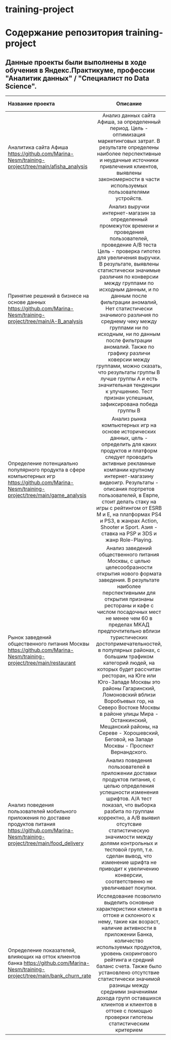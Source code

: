 ﻿# training-project
# Содержание репозитория training-project

## Данные проекты были выполнены в ходе обучения в Яндекс.Практикуме, профессии "Аналитик данных" / "Специалист по Data Science".

Название проекта     | Описание | 	Используемые библиотеки | 	Методы
:------------------- |:--------:| -------------------------:|:--------: 
Аналитика сайта Афиша https://github.com/Marina-Nesm/training-project/tree/main/afisha_analysis| Анализ данных сайта Афиша, за определенный период. Цель  - оптимизация маркетинговых затрат. В результате  определены наиболее перспективные и неудачные источники привлечения клиентов, выявлены закономерности в части используемых пользователями устройств. | pandas, numpy, matplotlib, seaborn, plotly | to_datetime, isin, drop_duplicates, reset_index, describe,dt.year, nunique, isnull, groupby, mean, rename, round, value_counts, sort_values, np.timedelta64, cumsum, apply, pivot, hist, plot,  merge
Принятие решений в бизнесе на основе данных https://github.com/Marina-Nesm/training-project/tree/main/A-B_analysis | Анализ выручки интернет-магазин за определенный промежуток времени и проведения пользователей, проведение А/В теста Цель - проверка гипотез для увеличения выручки. В результате, выявлены статистически значимые различия по конверсии между группами по исходным данным, и по данным после фильтрации аномалий, Нет статистически значимого различия по среднему чеку между группами ни по исходным, ни по данным после фильтрации аномалий. Также по графику различи коверсии между группами, можно сказать, что результаты группы B лучше группы A и есть значительная тенденции к улучшению. Тест признан успешным, зафиксирована победа группы В | pandas, numpy, matplotlib, seaborn, plotly, scipy.stats, datetime | pandas, numpy, matplotlib, seaborn, plotly, scipy.stats, datetime lambda, datetime.strptime, map, apply, to_datetime, isin, drop_duplicates, reset_index, nunique, isnull, groupby, mean, rename, round, value_counts, sort_values, concat, cumsum, stats.mannwhitneyu, pivot, hist, plot,  merge, и прочие
Определение потенциально популярного продукта в сфере компьютерных игр https://github.com/Marina-Nesm/training-project/tree/main/game_analysis| Анализ рынка компьютерных игр на основе исторических данных, цель - определить для каких продуктов и платформ следует проводить активные рекламные компании крупному интернет-магазину видеоигр. Результаты - описания портретов пользователей,  в Еврпе, стоит делать стаку на игры с рейтингом от ESRB  М и Е, на платформах PS4 и PS3, в жанрах Action, Shooter и Sport. Азия  - ставка на PSP и 3DS и жанр Role-Playing. | pandas, numpy, matplotlib, seaborn, plotly, scipy.stats, datetime | str.lower, dropna, isnull, sum, pivot_table, reset_index, nunique, fillna, mean, iloc, duplicated, rename, query, sort_values, groupby, value_counts, np.var, hist, plot,  merge, и прочие 
Рынок заведений общественного питания Москвы https://github.com/Marina-Nesm/training-project/tree/main/restaurant| Анализ заведений общественного питания Москвы, с целью целесообразности открытия нового формата заведения. В результате наиболее перспективными для открытия признаны рестораны и кафе с числом посадочных мест не менее чем 60 в пределах МКАД предпочтительно вблизи туристических достопримечательностей, в популярных районах, с большим трафиком категорий людей, на которых будет рассчитан ресторан, на Юге или Юго-Западе Москвы это районы Гагаринский, Ломоновский вблизи Воробъевых гор, на Северо Востоке Москвы в районе улицы Мира - Останкинский, Мещанский районы, на Сереве - Хорошевский, Беговой, на Западе Москвы - Проспект Вернандского. | pandas, numpy, matplotlib, seaborn, plotly | duplicated, shape, sort_values, unique, pivot_table, len, reset_index, rename, groupby, round, str.extract, str.strip, merge, pivot, hist, plot
Анализ поведения пользователей мобильного приложения по доставке продуктов питания https://github.com/Marina-Nesm/training-project/tree/main/food_delivery | Анализ поведения пользователей в приложении доставки продуктов питания, с целью определения успешности изменения шрифтов. А/А тест показал, что выборка разбита по группам корректно, а А/В выявил отсутсвие статистическую значимости между долями контрольных и тестовой групп, т.е. сделан вывод, что изменение шрифта не приводит к увеличению конверсии, соответственно не увеличивает покупки. | pandas, numpy, matplotlib, seaborn, plotly | lambda, drop_duplicates, isnull, groupby, transform, value_counts, sort_values, str.lower, apply, pivot, hist, plot,  merge, concat и прочие
Определение показателей, влияющих на отток клиентов банка https://github.com/Marina-Nesm/training-project/tree/main/bank_churn_rate | Исследование позволило выделить основные характеристики клиента в оттоке и склонного к нему, такие как возраст, наличие активности в приложении Банка, количество используемых продуктов, уровень скорингового рейтинга и средний баланс счета. Также было установлено отсутствие статистически значимой разницы между средними значениями дохода групп оставшихся клиентов и клиентов в оттоке с помощью проверки гипотезы статистическим критерием | pandas, numpy, matplotlib, seaborn, plotly | isnull, groupby, transform, value_counts, duplicated, sort_values, ,isna, pivot, hist, plot и прочие